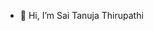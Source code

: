 - 👋 Hi, I’m Sai Tanuja Thirupathi

<!---
ttanuja01/ttanuja01 is a ✨ special ✨ repository because its `README.md` (this file) appears on your GitHub profile.
You can click the Preview link to take a look at your changes.
--->
